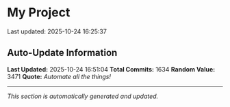 # My Project


Last updated: 2025-10-24 16:25:37









































































































































































































































































































































































































































































































































































































































































































































































































































































































































































































































































































































































































































































































































































































































































































































































































































































































































































































































































































































































































































































































## Auto-Update Information

**Last Updated:** 2025-10-24 16:51:04
**Total Commits:** 1634
**Random Value:** 3471
**Quote:** _Automate all the things!_

---
_This section is automatically generated and updated._